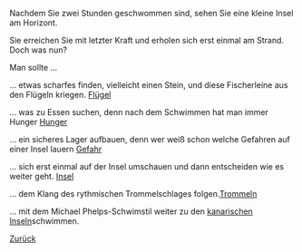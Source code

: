 Nachdem Sie zwei Stunden geschwommen sind, sehen Sie eine kleine Insel am Horizont.
 
Sie erreichen Sie mit letzter Kraft und erholen sich erst einmal am Strand. Doch was nun?

Man sollte ...

... etwas scharfes finden, vielleicht einen Stein, 
und diese Fischerleine aus den Flügeln kriegen.
[Flügel](fluegel_freischneiden/fluegel_freischneiden.md)

... was zu Essen suchen, denn nach dem Schwimmen hat man immer Hunger
[Hunger](hunger/hunger.md)

... ein sicheres Lager aufbauen, denn wer weiß schon welche Gefahren auf einer Insel lauern
[Gefahr](gefahr/gefahr.md)


... sich erst einmal auf der Insel umschauen und dann entscheiden wie es weiter geht.
[Insel](insel/insel.md)

... dem Klang des rythmischen Trommelschlages folgen.[Trommeln](trommeln/trommeln.md)

... mit dem Michael Phelps-Schwimstil weiter zu den [kanarischen Inseln](../kanaren/kanaren.md)schwimmen. 

[Zurück](../ruderboot.md)
